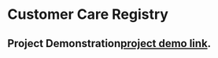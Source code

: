 # Customer Care Registry
## Project Demonstration[project demo link](https://youtu.be/Grq6q2pla84).
